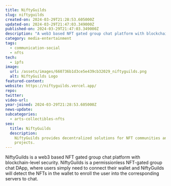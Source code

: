 ```yaml
---
title: NiftyGuilds
slug: niftyguilds
created-on: 2024-03-29T21:28:53.605000Z
updated-on: 2024-03-29T21:47:03.349000Z
published-on: 2024-03-29T21:47:03.349000Z
description: "A web3 based NFT gated group chat platform with blockchain level security."
category: media-entertainment
tags:
  - communication-social
  - nfts
tech:
  - ipfs
image:
  url: /assets/images/660736b1d3ce5e439cb32029_niftyguilds.png
  alt: NiftyGuilds Logo
featured-content:
website: https://niftyguilds.vercel.app/
repo:
twitter:
video-url:
year-joined: 2024-03-29T21:28:53.605000Z
news-update:
subcategories:
  - arts-collectibles-nfts
seo:
  title: NiftyGuilds
  description:
    NiftyGuilds provides decentralized solutions for NFT communities and
    projects.
---
```


NiftyGuilds is a web3 based NFT gated group chat platform with blockchain-level security. NiftyGuilds is a permissionless NFT-gated group chat DApp, where users simply need to connect their wallet and NiftyGuilds will detect the NFTs in the wallet to enroll the user into the corresponding servers to chat.
